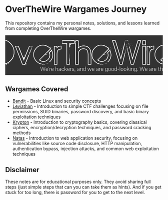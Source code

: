 # OverTheWire Wargames Journey

This repository contains my personal notes, solutions, and lessons learned from completing OverTheWire wargames.

![OverTheWire](./overthewire_bg.webp)

## Wargames Covered
- [Bandit](./bandit/README.md) - Basic Linux and security concepts
- [Leviathan](./leviathan/README.md) - Introduction to simple CTF challenges focusing on file permissions, SUID binaries, password discovery, and basic binary exploitation techniques
- [Krypton](./krypton/README.md) - Introduction to cryptography basics, covering classical ciphers, encryption/decryption techniques, and password cracking methods
- [Natas](./natas/README.md) - Introduction to web application security, focusing on vulnerabilities like source code disclosure, HTTP manipulation, authentication bypass, injection attacks, and common web exploitation techniques

## Disclaimer
These notes are for educational purposes only. They avoid sharing full steps (just simple steps that can you can take them as hints). And if you get stuck for too long, there is password for you to get to the next level.